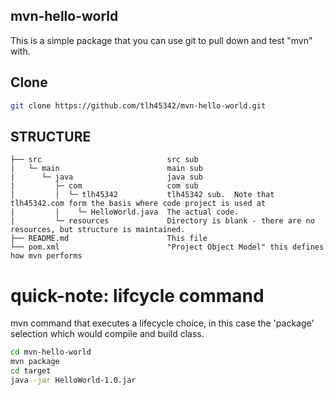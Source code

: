 ## mvn-hello-world

This is a simple package that you can use git to pull down and test "mvn" with.

## Clone

```bash
git clone https://github.com/tlh45342/mvn-hello-world.git
```

## STRUCTURE

    ├── src                            src sub 
    |   └─ main                        main sub  
    |      └─ java                     java sub 
    |         ├─ com                   com sub       
    |         |  └─ tlh45342           tlh45342 sub.  Note that tlh45342.com form the basis where code project is used at
    |         |    └─ HelloWorld.java  The actual code.            
    |         └─ resources             Directory is blank - there are no resources, but structure is maintained.
    ├── README.md                      This file
    └── pom.xml                        "Project Object Model" this defines how mvn performs   

# quick-note: lifcycle command 

mvn command that executes a lifecycle choice, in this case the 'package' selection which would compile and build class.

```bash
cd mvn-hello-world
mvn package
cd target
java -jar HelloWorld-1.0.jar
```
